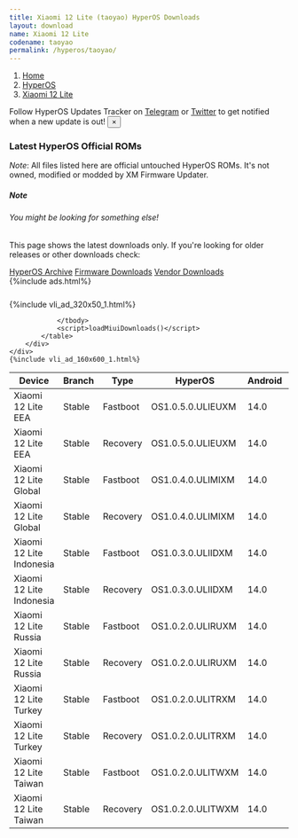 ```yaml
---
title: Xiaomi 12 Lite (taoyao) HyperOS Downloads
layout: download
name: Xiaomi 12 Lite
codename: taoyao
permalink: /hyperos/taoyao/
---
```

<nav aria-label="breadcrumb">
    <ol class="breadcrumb">
        <li class="breadcrumb-item"><a href="/">Home</a></li>
        <li class="breadcrumb-item"><a href="/hyperos/">HyperOS</a></li>
        <li class="breadcrumb-item active" aria-current="page"><a href="/hyperos/taoyao/">Xiaomi 12 Lite</a></li>
    </ol>
</nav>
<div class="alert alert-primary alert-dismissible fade show" role="alert">
    Follow HyperOS Updates Tracker on <a href="https://t.me/MIUIUpdatesTracker" class="alert-link">Telegram</a>
     or <a href="https://twitter.com/MiFwUpdater" class="alert-link">Twitter</a> to get notified when a new update is out!
    <button type="button" class="close" data-dismiss="alert" aria-label="Close">
        <span aria-hidden="true">&times;</span>
    </button>
</div>

### Latest HyperOS Official ROMs
*Note*: All files listed here are official untouched HyperOS ROMs. It's not owned, modified or modded by XM Firmware Updater.
<div class="card">
  <div class="card-body">
    <h5 class="card-title">Note</h5>
    <h6 class="card-subtitle mb-2 text-muted">You might be looking for something else!</h6>
    <p class="card-text">This page shows the latest downloads only.
     If you're looking for older releases or other downloads check:</p>
    <a href="/archive/hyperos/taoyao/" class="card-link">HyperOS Archive</a>
    <a href="/firmware/taoyao/" class="card-link">Firmware Downloads</a>
    <a href="/vendor/taoyao/" class="card-link">Vendor Downloads</a>
  </div>
</div>
{%include ads.html%}
<div class="row justify-content-center">
    <div class="col-10">
        <div class="table-responsive-md" style="margin-top: 25px;">
            {%include vli_ad_320x50_1.html%}
            <table id="miui" class="display dt-responsive nowrap compact table table-striped table-hover table-sm">
                <thead class="thead-dark">
                    <tr>
                        <th data-ref="device">Device</th>
                        <th data-ref="branch">Branch</th>
                        <th data-ref="type">Type</th>
                        <th data-ref="miui">HyperOS</th>
                        <th data-ref="android">Android</th>
                        <th data-ref="size">Size</th>
                        <th data-ref="size">Date</th>
                        <th data-ref="link">Link</th>
                    </tr>
                </thead>
                <tbody>
                <tr><td>Xiaomi 12 Lite EEA</td><td>Stable</td><td>Fastboot</td><td>OS1.0.5.0.ULIEUXM</td><td>14.0</td><td>7.1 GB</td><td>2024-02-29</td><td><a href="/hyperos/taoyao/stable/OS1.0.5.0.ULIEUXM/">Download</a></td></tr>
<tr><td>Xiaomi 12 Lite EEA</td><td>Stable</td><td>Recovery</td><td>OS1.0.5.0.ULIEUXM</td><td>14.0</td><td>5.3 GB</td><td>2024-03-08</td><td><a href="/hyperos/taoyao/stable/OS1.0.5.0.ULIEUXM/">Download</a></td></tr>
<tr><td>Xiaomi 12 Lite Global</td><td>Stable</td><td>Fastboot</td><td>OS1.0.4.0.ULIMIXM</td><td>14.0</td><td>7.4 GB</td><td>2024-02-29</td><td><a href="/hyperos/taoyao/stable/OS1.0.4.0.ULIMIXM/">Download</a></td></tr>
<tr><td>Xiaomi 12 Lite Global</td><td>Stable</td><td>Recovery</td><td>OS1.0.4.0.ULIMIXM</td><td>14.0</td><td>5.3 GB</td><td>2024-03-19</td><td><a href="/hyperos/taoyao/stable/OS1.0.4.0.ULIMIXM/">Download</a></td></tr>
<tr><td>Xiaomi 12 Lite Indonesia</td><td>Stable</td><td>Fastboot</td><td>OS1.0.3.0.ULIIDXM</td><td>14.0</td><td>6.9 GB</td><td>2024-03-04</td><td><a href="/hyperos/taoyao/stable/OS1.0.3.0.ULIIDXM/">Download</a></td></tr>
<tr><td>Xiaomi 12 Lite Indonesia</td><td>Stable</td><td>Recovery</td><td>OS1.0.3.0.ULIIDXM</td><td>14.0</td><td>5.2 GB</td><td>2024-03-27</td><td><a href="/hyperos/taoyao/stable/OS1.0.3.0.ULIIDXM/">Download</a></td></tr>
<tr><td>Xiaomi 12 Lite Russia</td><td>Stable</td><td>Fastboot</td><td>OS1.0.2.0.ULIRUXM</td><td>14.0</td><td>6.7 GB</td><td>2024-03-12</td><td><a href="/hyperos/taoyao/stable/OS1.0.2.0.ULIRUXM/">Download</a></td></tr>
<tr><td>Xiaomi 12 Lite Russia</td><td>Stable</td><td>Recovery</td><td>OS1.0.2.0.ULIRUXM</td><td>14.0</td><td>5.2 GB</td><td>2024-04-11</td><td><a href="/hyperos/taoyao/stable/OS1.0.2.0.ULIRUXM/">Download</a></td></tr>
<tr><td>Xiaomi 12 Lite Turkey</td><td>Stable</td><td>Fastboot</td><td>OS1.0.2.0.ULITRXM</td><td>14.0</td><td>6.8 GB</td><td>2024-03-12</td><td><a href="/hyperos/taoyao/stable/OS1.0.2.0.ULITRXM/">Download</a></td></tr>
<tr><td>Xiaomi 12 Lite Turkey</td><td>Stable</td><td>Recovery</td><td>OS1.0.2.0.ULITRXM</td><td>14.0</td><td>5.2 GB</td><td>2024-03-27</td><td><a href="/hyperos/taoyao/stable/OS1.0.2.0.ULITRXM/">Download</a></td></tr>
<tr><td>Xiaomi 12 Lite Taiwan</td><td>Stable</td><td>Fastboot</td><td>OS1.0.2.0.ULITWXM</td><td>14.0</td><td>6.4 GB</td><td>2024-03-12</td><td><a href="/hyperos/taoyao/stable/OS1.0.2.0.ULITWXM/">Download</a></td></tr>
<tr><td>Xiaomi 12 Lite Taiwan</td><td>Stable</td><td>Recovery</td><td>OS1.0.2.0.ULITWXM</td><td>14.0</td><td>5.0 GB</td><td>2024-04-01</td><td><a href="/hyperos/taoyao/stable/OS1.0.2.0.ULITWXM/">Download</a></td></tr>

                </tbody>
                <script>loadMiuiDownloads()</script>
            </table>
        </div>
    </div>
    {%include vli_ad_160x600_1.html%}
</div>
